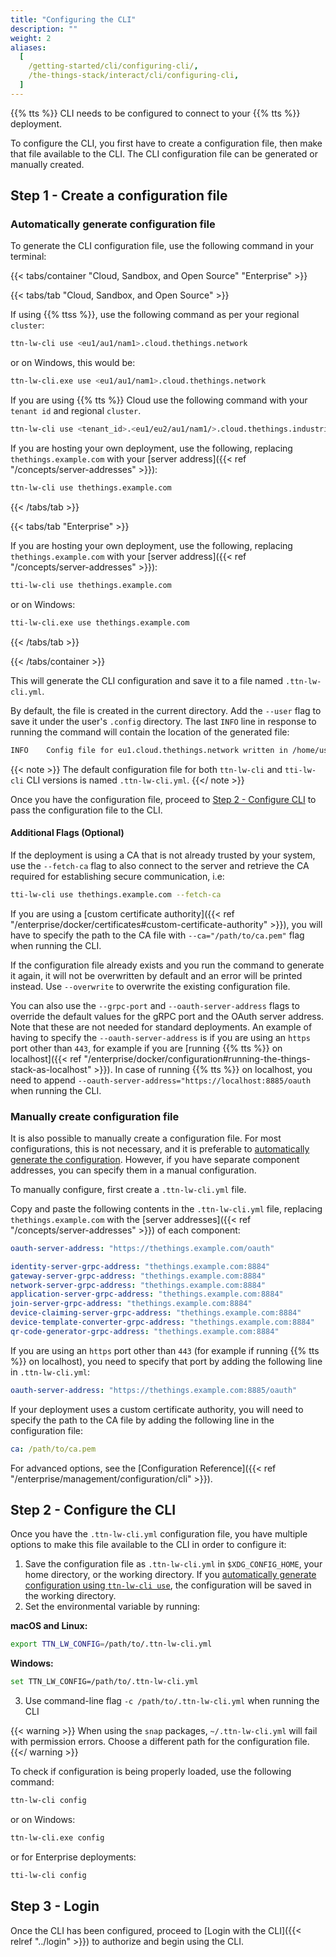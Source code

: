```yaml
---
title: "Configuring the CLI"
description: ""
weight: 2
aliases:
  [
    /getting-started/cli/configuring-cli/,
    /the-things-stack/interact/cli/configuring-cli,
  ]
---
```


{{% tts %}} CLI needs to be configured to connect to your {{% tts %}} deployment.

<!--more-->

To configure the CLI, you first have to create a configuration file, then make that file available to the CLI. The CLI configuration file can be generated or manually created.

## Step 1 - Create a configuration file

### Automatically generate configuration file

To generate the CLI configuration file, use the following command in your terminal:

{{< tabs/container "Cloud, Sandbox, and Open Source" "Enterprise" >}}

{{< tabs/tab "Cloud, Sandbox, and Open Source" >}}

If using {{% ttss %}}, use the following command as per your regional `cluster`:

```bash
ttn-lw-cli use <eu1/au1/nam1>.cloud.thethings.network
```

or on Windows, this would be:

```bash
ttn-lw-cli.exe use <eu1/au1/nam1>.cloud.thethings.network
```

If you are using {{% tts %}} Cloud use the following command with your `tenant id` and regional `cluster`.

```bash
ttn-lw-cli use <tenant_id>.<eu1/eu2/au1/nam1/>.cloud.thethings.industries
```

If you are hosting your own deployment, use the following, replacing `thethings.example.com` with your [server address]({{< ref "/concepts/server-addresses" >}}):

```bash
ttn-lw-cli use thethings.example.com
```

{{< /tabs/tab >}}

{{< tabs/tab "Enterprise" >}}

If you are hosting your own deployment, use the following, replacing `thethings.example.com` with your [server address]({{< ref "/concepts/server-addresses" >}}):

```bash
tti-lw-cli use thethings.example.com
```

or on Windows:

```bash
tti-lw-cli.exe use thethings.example.com
```

{{< /tabs/tab >}}

{{< /tabs/container >}}

This will generate the CLI configuration and save it to a file named `.ttn-lw-cli.yml`.

By default, the file is created in the current directory. Add the `--user` flag to save it under the user's `.config` directory. The last `INFO` line in response to running the command will contain the location of the generated file:

```bash
INFO	Config file for eu1.cloud.thethings.network written in /home/user/.config/.ttn-lw-cli.yml
```

{{< note >}}
The default configuration file for both `ttn-lw-cli` and `tti-lw-cli` CLI versions is named `.ttn-lw-cli.yml`.
{{</ note >}}

Once you have the configuration file, proceed to [Step 2 - Configure CLI](#step-2---configure-the-cli) to pass the configuration file to the CLI.

#### Additional Flags (Optional)

If the deployment is using a CA that is not already trusted by your system, use the `--fetch-ca` flag to also connect to the server and retrieve the CA required for establishing secure communication, i.e:

```bash
tti-lw-cli use thethings.example.com --fetch-ca
```

If you are using a [custom certificate authority]({{< ref "/enterprise/docker/certificates#custom-certificate-authority" >}}), you will have to specify the path to the CA file with `--ca="/path/to/ca.pem"` flag when running the CLI.

If the configuration file already exists and you run the command to generate it again, it will not be overwritten by default and an error will be printed instead. Use `--overwrite` to overwrite the existing configuration file.

You can also use the `--grpc-port` and `--oauth-server-address` flags to override the default values for the gRPC port and the OAuth server address. Note that these are not needed for standard deployments. An example of having to specify the `--oauth-server-address` is if you are using an `https` port other than `443`, for example if you are [running {{% tts %}} on localhost]({{< ref "/enterprise/docker/configuration#running-the-things-stack-as-localhost" >}}). In case of running {{% tts %}} on localhost, you need to append `--oauth-server-address="https://localhost:8885/oauth` when running the CLI.

### Manually create configuration file

It is also possible to manually create a configuration file. For most configurations, this is not necessary, and it is preferable to [automatically generate the configuration](#automatically-generate-configuration-file). However, if you have separate component addresses, you can specify them in a manual configuration.

To manually configure, first create a `.ttn-lw-cli.yml` file.

Copy and paste the following contents in the `.ttn-lw-cli.yml` file, replacing `thethings.example.com` with the [server addresses]({{< ref "/concepts/server-addresses" >}}) of each component:

```yaml
oauth-server-address: "https://thethings.example.com/oauth"

identity-server-grpc-address: "thethings.example.com:8884"
gateway-server-grpc-address: "thethings.example.com:8884"
network-server-grpc-address: "thethings.example.com:8884"
application-server-grpc-address: "thethings.example.com:8884"
join-server-grpc-address: "thethings.example.com:8884"
device-claiming-server-grpc-address: "thethings.example.com:8884"
device-template-converter-grpc-address: "thethings.example.com:8884"
qr-code-generator-grpc-address: "thethings.example.com:8884"
```

If you are using an `https` port other than `443` (for example if running {{% tts %}} on localhost), you need to specify that port by adding the following line in `.ttn-lw-cli.yml`:

```yaml
oauth-server-address: "https://thethings.example.com:8885/oauth"
```

If your deployment uses a custom certificate authority, you will need to specify the path to the CA file by adding the following line in the configuration file:

```yaml
ca: /path/to/ca.pem
```

For advanced options, see the [Configuration Reference]({{< ref "/enterprise/management/configuration/cli" >}}).

## Step 2 - Configure the CLI

Once you have the `.ttn-lw-cli.yml` configuration file, you have multiple options to make this file available to the CLI in order to configure it:

1. Save the configuration file as `.ttn-lw-cli.yml` in `$XDG_CONFIG_HOME`, your home directory, or the working directory. If you [automatically generate configuration using `ttn-lw-cli use`](#automatically-generate-configuration-file), the configuration will be saved in the working directory.
2. Set the environmental variable by running:

**macOS and Linux:**

```bash
export TTN_LW_CONFIG=/path/to/.ttn-lw-cli.yml
```

**Windows:**

```bash
set TTN_LW_CONFIG=/path/to/.ttn-lw-cli.yml
```

3. Use command-line flag `-c /path/to/.ttn-lw-cli.yml` when running the CLI

{{< warning >}} When using the `snap` packages, `~/.ttn-lw-cli.yml` will fail with permission errors. Choose a different path for the configuration file. {{</ warning >}}

To check if configuration is being properly loaded, use the following command:

```bash
ttn-lw-cli config
```

or on Windows:

```bash
ttn-lw-cli.exe config
```

or for Enterprise deployments:

```bash
tti-lw-cli config
```

## Step 3 - Login

Once the CLI has been configured, proceed to [Login with the CLI]({{< relref "../login" >}}) to authorize and begin using the CLI.
